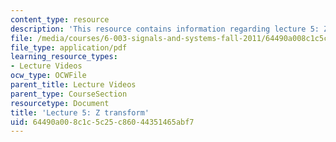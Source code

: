 ```yaml
---
content_type: resource
description: 'This resource contains information regarding lecture 5: Z transform.'
file: /media/courses/6-003-signals-and-systems-fall-2011/64490a008c1c5c25c86044351465abf7_MIT6_003F11_lec05.pdf
file_type: application/pdf
learning_resource_types:
- Lecture Videos
ocw_type: OCWFile
parent_title: Lecture Videos
parent_type: CourseSection
resourcetype: Document
title: 'Lecture 5: Z transform'
uid: 64490a00-8c1c-5c25-c860-44351465abf7
---
```

